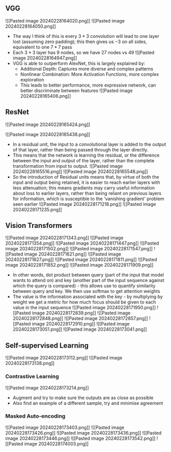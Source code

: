 ## VGG
![[Pasted image 20240228164020.png]]
![[Pasted image 20240228164050.png]]
- The way I think of this is every $3 * 3$ convolution will lead to one layer lost (assuming zero padding); this then gives us $-3$ on all sides, equivalent to one $7 * 7$ pass
- Each $3 * 3$ layer has 9 nodes, so we have 27 nodes vs 49
![[Pasted image 20240228164947.png]]
- VGG is able to outperform AlexNet, this is largely explained by:
	- Additional Depth: Captures more diverse and complex patterns
	- Nonlinear Combination: More Activation Functions, more complex exploration
	- This leads to better performance, more expressive network, can better discriminate between features
![[Pasted image 20240228165406.png]]
## ResNet
![[Pasted image 20240228165424.png]]

![[Pasted image 20240228165438.png]]
- In a residual unit, the input to a convolutional layer is added to the output of that layer, rather than being passed through the layer directly.
- This means that the network is learning the residual, or the difference between the input and output of the layer, rather than the complete transformation from input to output.
![[Pasted image 20240228165516.png]]
![[Pasted image 20240228165548.png]]
- So the introduction of Residual units means that, by virtue of both the input and output being retained, it is easier to reach earlier layers with less attenuation; this means gradients may carry useful information about loss to earlier layers, rather than being reliant on previous layers for information, which is susceptible to the 'vanishing gradient' problem seen earlier
![[Pasted image 20240228171218.png]]
![[Pasted image 20240228171235.png]]
## Vision Transformers
![[Pasted image 20240228171343.png]]
![[Pasted image 20240228171354.png]]
![[Pasted image 20240228171447.png]]
![[Pasted image 20240228171502.png]]
![[Pasted image 20240228171547.png]]
![[Pasted image 20240228171621.png]]
![[Pasted image 20240228171627.png]]
![[Pasted image 20240228171811.png]]
![[Pasted image 20240228171852.png]]
![[Pasted image 20240228171909.png]]
- In other words, dot product between query (part of the input that model wants to attend on) and key (another part of the input sequence against which the query is compared) - this allows use to quantify similarity between query and key. We then use softmax to get attention weights
- The value is the information associated with the key - by multiplying by weight we get a metric for how much focus should be given to each value in the input sequence
![[Pasted image 20240228171950.png]]
![[Pasted image 20240228172839.png]]
![[Pasted image 20240228172848.png]]
![[Pasted image 20240228172857.png]]
![[Pasted image 20240228172910.png]]
![[Pasted image 20240228173051.png]]
![[Pasted image 20240228173041.png]]
## Self-supervised Learning
![[Pasted image 20240228173112.png]]
![[Pasted image 20240228173138.png]]
### Contrastive Learning
![[Pasted image 20240228173214.png]]
- Augment and try to make sure the outputs are as close as possible
- Also find an example of a different sample, try and minimise agreement
### Masked Auto-encoding
![[Pasted image 20240228173403.png]]
![[Pasted image 20240228173426.png]]
![[Pasted image 20240228173436.png]]
![[Pasted image 20240228173446.png]]
![[Pasted image 20240228173542.png]]
![[Pasted image 20240228174003.png]]
